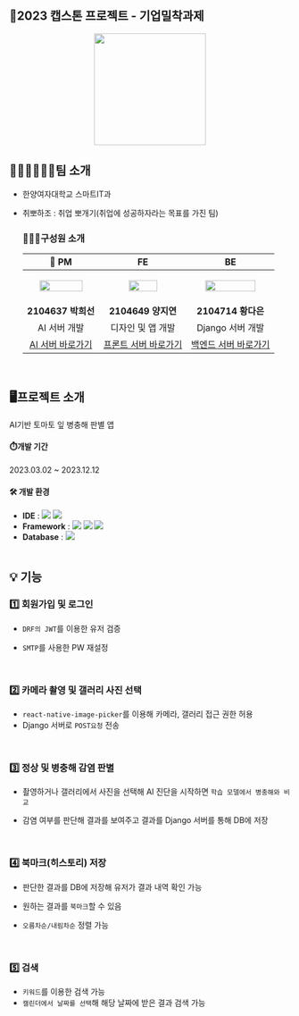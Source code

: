 ## 🚩2023 캡스톤 프로젝트 - 기업밀착과제<br>
<p align="center">
   <img width="200" height="200" src="https://github.com/heeseon1/app_api/assets/116551167/640626ce-98cf-4e27-a6d3-2d8c8e458d59" />
</p>

## 👩🏻‍👧🏻‍👧🏻팀 소개
- 한양여자대학교 스마트IT과
- 취뽀하조 : 취업 뽀개기(취업에 성공하자라는 목표를 가진 팀)
  ### 👩🏻‍💻구성원 소개
  |👑 PM|FE|BE|
  |:----:|:----:|:----:|
  |<p align="center"><img width="80%" height="80%" src="https://github.com/heeseon1/app_api/assets/116551167/8a8ea126-0575-4e7f-aff4-7f8308d57382"></p>|<p align="center" /><img width="60%" height="60%" src="https://github.com/heeseon1/app_api/assets/116551167/4e80512b-7411-45f9-a0c8-c4cef2db8ead" /></p>|<p align="center"><img width="80%" height="80%" src="https://github.com/heeseon1/app_api/assets/116551167/5847e24f-f100-4aeb-84a4-50985f1738ba" /></p>|
  |**2104637 박희선**|**2104649 양지연**|**2104714 황다은**|
  |AI 서버 개발|디자인 및 앱 개발|Django 서버 개발|
  |<a href="https://github.com/heeseon1/greendanAI.git">AI 서버 바로가기</a>|<a href="https://github.com/jiyeon0113/Greendan_main.git">프론트 서버 바로가기</a>|<a href="https://github.com/toppingh/Capstone.git">백엔드 서버 바로가기</a>|

  <br>

## 🖥️프로젝트 소개
AI기반 토마토 잎 병충해 판별 앱<br>

#### ⏱️개발 기간
2023.03.02 ~ 2023.12.12<br>

#### 🛠️ 개발 환경
- <b>IDE</b> : <img src="https://img.shields.io/badge/Visual Studio Code-007ACC?style=flat-square&logo=Visual Studio Code&logoColor=white"/> <img src="https://img.shields.io/badge/PyCharm-000000?style=flat-square&logo=PyCharm&logoColor=white"/>
- <b>Framework</b> : <img src="https://img.shields.io/badge/Django-092E20?style=flat-square&logo=Django&logoColor=white"/> <img src="https://img.shields.io/badge/Flask-000000?style=flat-square&logo=Flask&logoColor=white"/> <img src="https://img.shields.io/badge/React Native-61DAFB?style=flat-square&logo=React&logoColor=white"/>
- <b>Database</b> : <img src="https://img.shields.io/badge/MySQL-4479A1?style=flat-square&logo=MySQL&logoColor=white"/>
<br><br>
<!--2️⃣3️⃣4️⃣5️⃣-->
## 💡 기능
<h3>1️⃣ 회원가입 및 로그인</h3>

- `DRF의 JWT`를 이용한 유저 검증<br>
- `SMTP`를 사용한 PW 재설정

  <br>

<h3>2️⃣ 카메라 촬영 및 갤러리 사진 선택</h3>

- `react-native-image-picker`를 이용해 카메라, 갤러리 접근 권한 허용
- Django 서버로 `POST요청` 전송

<br>

<h3>3️⃣ 정상 및 병충해 감염 판별</h3>

- 촬영하거나 갤러리에서 사진을 선택해 AI 진단을 시작하면 `학습 모델에서 병충해와 비교`
- 감염 여부를 판단해 결과를 보여주고 결과를 Django 서버를 통해 DB에 저장

  <br>
  
<h3>4️⃣ 북마크(히스토리) 저장</h3>

- 판단한 결과를 DB에 저장해 유저가 결과 내역 확인 가능
- 원하는 결과를 `북마크`할 수 있음
- `오름차순/내림차순` 정렬 가능

  <br>
  
<h3>5️⃣ 검색</h3>

- `키워드`를 이용한 검색 가능
- `캘린더에서 날짜를 선택`해 해당 날짜에 받은 결과 검색 가능
